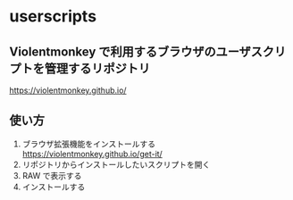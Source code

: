 # userscripts

## Violentmonkey で利用するブラウザのユーザスクリプトを管理するリポジトリ

https://violentmonkey.github.io/

## 使い方

1. ブラウザ拡張機能をインストールする　https://violentmonkey.github.io/get-it/
2. リポジトリからインストールしたいスクリプトを開く
3. RAW で表示する
4. インストールする
